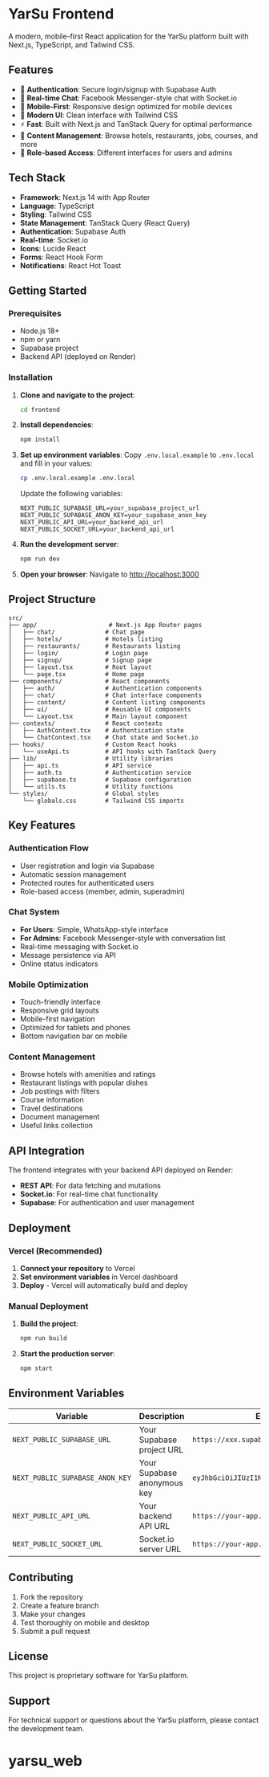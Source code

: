 # YarSu Frontend

A modern, mobile-first React application for the YarSu platform built with Next.js, TypeScript, and Tailwind CSS.

## Features

- 🔐 **Authentication**: Secure login/signup with Supabase Auth
- 💬 **Real-time Chat**: Facebook Messenger-style chat with Socket.io
- 📱 **Mobile-First**: Responsive design optimized for mobile devices
- 🎨 **Modern UI**: Clean interface with Tailwind CSS
- ⚡ **Fast**: Built with Next.js and TanStack Query for optimal performance
- 🏨 **Content Management**: Browse hotels, restaurants, jobs, courses, and more
- 👥 **Role-based Access**: Different interfaces for users and admins

## Tech Stack

- **Framework**: Next.js 14 with App Router
- **Language**: TypeScript
- **Styling**: Tailwind CSS
- **State Management**: TanStack Query (React Query)
- **Authentication**: Supabase Auth
- **Real-time**: Socket.io
- **Icons**: Lucide React
- **Forms**: React Hook Form
- **Notifications**: React Hot Toast

## Getting Started

### Prerequisites

- Node.js 18+ 
- npm or yarn
- Supabase project
- Backend API (deployed on Render)

### Installation

1. **Clone and navigate to the project**:
   ```bash
   cd frontend
   ```

2. **Install dependencies**:
   ```bash
   npm install
   ```

3. **Set up environment variables**:
   Copy `.env.local.example` to `.env.local` and fill in your values:
   ```bash
   cp .env.local.example .env.local
   ```

   Update the following variables:
   ```env
   NEXT_PUBLIC_SUPABASE_URL=your_supabase_project_url
   NEXT_PUBLIC_SUPABASE_ANON_KEY=your_supabase_anon_key
   NEXT_PUBLIC_API_URL=your_backend_api_url
   NEXT_PUBLIC_SOCKET_URL=your_backend_api_url
   ```

4. **Run the development server**:
   ```bash
   npm run dev
   ```

5. **Open your browser**:
   Navigate to [http://localhost:3000](http://localhost:3000)

## Project Structure

```
src/
├── app/                    # Next.js App Router pages
│   ├── chat/              # Chat page
│   ├── hotels/            # Hotels listing
│   ├── restaurants/       # Restaurants listing
│   ├── login/             # Login page
│   ├── signup/            # Signup page
│   ├── layout.tsx         # Root layout
│   └── page.tsx           # Home page
├── components/            # React components
│   ├── auth/              # Authentication components
│   ├── chat/              # Chat interface components
│   ├── content/           # Content listing components
│   ├── ui/                # Reusable UI components
│   └── Layout.tsx         # Main layout component
├── contexts/              # React contexts
│   ├── AuthContext.tsx    # Authentication state
│   └── ChatContext.tsx    # Chat state and Socket.io
├── hooks/                 # Custom React hooks
│   └── useApi.ts          # API hooks with TanStack Query
├── lib/                   # Utility libraries
│   ├── api.ts             # API service
│   ├── auth.ts            # Authentication service
│   ├── supabase.ts        # Supabase configuration
│   └── utils.ts           # Utility functions
└── styles/                # Global styles
    └── globals.css        # Tailwind CSS imports
```

## Key Features

### Authentication Flow
- User registration and login via Supabase
- Automatic session management
- Protected routes for authenticated users
- Role-based access (member, admin, superadmin)

### Chat System
- **For Users**: Simple, WhatsApp-style interface
- **For Admins**: Facebook Messenger-style with conversation list
- Real-time messaging with Socket.io
- Message persistence via API
- Online status indicators

### Mobile Optimization
- Touch-friendly interface
- Responsive grid layouts
- Mobile-first navigation
- Optimized for tablets and phones
- Bottom navigation bar on mobile

### Content Management
- Browse hotels with amenities and ratings
- Restaurant listings with popular dishes
- Job postings with filters
- Course information
- Travel destinations
- Document management
- Useful links collection

## API Integration

The frontend integrates with your backend API deployed on Render:

- **REST API**: For data fetching and mutations
- **Socket.io**: For real-time chat functionality
- **Supabase**: For authentication and user management

## Deployment

### Vercel (Recommended)

1. **Connect your repository** to Vercel
2. **Set environment variables** in Vercel dashboard
3. **Deploy** - Vercel will automatically build and deploy

### Manual Deployment

1. **Build the project**:
   ```bash
   npm run build
   ```

2. **Start the production server**:
   ```bash
   npm start
   ```

## Environment Variables

| Variable | Description | Example |
|----------|-------------|---------|
| `NEXT_PUBLIC_SUPABASE_URL` | Your Supabase project URL | `https://xxx.supabase.co` |
| `NEXT_PUBLIC_SUPABASE_ANON_KEY` | Your Supabase anonymous key | `eyJhbGciOiJIUzI1NiIsInR5cCI6IkpXVCJ9...` |
| `NEXT_PUBLIC_API_URL` | Your backend API URL | `https://your-app.onrender.com` |
| `NEXT_PUBLIC_SOCKET_URL` | Socket.io server URL | `https://your-app.onrender.com` |

## Contributing

1. Fork the repository
2. Create a feature branch
3. Make your changes
4. Test thoroughly on mobile and desktop
5. Submit a pull request

## License

This project is proprietary software for YarSu platform.

## Support

For technical support or questions about the YarSu platform, please contact the development team.
# yarsu_web
